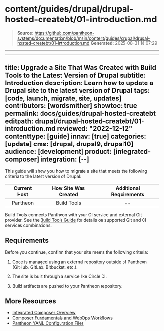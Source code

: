 # content/guides/drupal/drupal-hosted-createbt/01-introduction.md

> **Source**: https://github.com/pantheon-systems/documentation/blob/main/content/guides/drupal/drupal-hosted-createbt/01-introduction.md
> **Generated**: 2025-08-31 18:07:29

---

---
title: Upgrade a Site That Was Created with Build Tools to the Latest Version of Drupal
subtitle: Introduction
description: Learn how to update a Drupal site to the latest version of Drupal
tags: [code, launch, migrate, site, updates]
contributors: [wordsmither]
showtoc: true
permalink: docs/guides/drupal-hosted-createbt
editpath: drupal/drupal-hosted-createbt/01-introduction.md
reviewed: "2022-12-12"
contenttype: [guide]
innav: [true]
categories: [update]
cms: [drupal, drupal9, drupal10]
audience: [development]
product: [integrated-composer]
integration: [--]
---

This guide will show you how to migrate a site that meets the following criteria to the latest version of Drupal:

| Current Host | How Site Was Created <Popover title="Site Creation" content="What is the method you used to create the site?" /> |  Additional Requirements <Popover title="Additional Requirements" content="Any other features that must be in place, or that are desired." /> |
| :-------------------------------------------: | :------------------------------------------------------------------------------------------------------------------------------------------: | :----------------------------------------------------------------------------------------------------------------------------------------------------------------------------------------: |
|                   Pantheon                    |                                                                 Build Tools                                                                  |                                                                                             --                                                                                             |

<Partial file="drupal/see-landing.md" />

Build Tools connects Pantheon with your CI service and external Git provider. See the [Build Tools Guide](/guides/build-tools#a-build-tools-projects-components) for details on supported Git and CI services combinations.

## Requirements

Before you continue, confirm that your site meets the following criteria:

1. Code is managed using an external repository outside of Pantheon (GitHub, GitLab, Bitbucket, etc.).

1. The site is built through a service like Circle CI.

1. Build artifacts are pushed to your Pantheon repository.

## More Resources

- [Integrated Composer Overview](/guides/integrated-composer)
- [Composer Fundamentals and WebOps Workflows](/guides/composer)
- [Pantheon YAML Configuration Files](/pantheon-yml)
